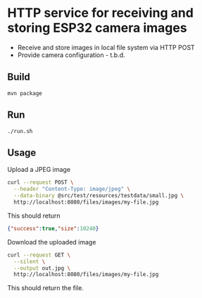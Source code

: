 # HTTP service for receiving and storing ESP32 camera images

- Receive and store images in local file system via HTTP POST
- Provide camera configuration - t.b.d.

## Build

```
mvn package
```

## Run

```
./run.sh
```

## Usage

Upload a JPEG image

```bash
curl --request POST \
  --header "Content-Type: image/jpeg" \
  --data-binary @src/test/resources/testdata/small.jpg \
  http://localhost:8080/files/images/my-file.jpg
```

This should return

```json
{"success":true,"size":10240}
```

Download the uploaded image

```bash
curl --request GET \
  --silent \
  --output out.jpg \
  http://localhost:8080/files/images/my-file.jpg
```

This should return the file.
